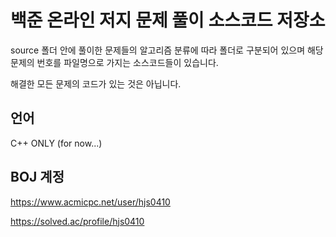 # 백준 온라인 저지 문제 풀이 소스코드 저장소

source 폴더 안에 풀이한 문제들의 알고리즘 분류에 따라 폴더로 구분되어 있으며 해당 문제의 번호를 파일명으로 가지는 소스코드들이 있습니다.

해결한 모든 문제의 코드가 있는 것은 아닙니다.

## 언어

C++ ONLY (for now...)

## BOJ 계정

<https://www.acmicpc.net/user/hjs0410>

<https://solved.ac/profile/hjs0410>
